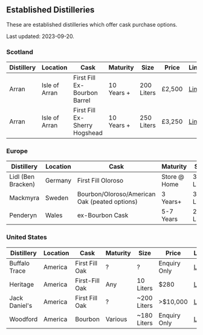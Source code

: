 ## Established Distilleries

These are established distilleries which offer cask purchase options.

Last updated: 2023-09-20.

### Scotland

| Distillery|Location|Cask|Maturity|Size|Price |Link|
|-----------|--------|----|--------|----|------|----|
|Arran|Isle of Arran|First Fill Ex-Bourbon Barrel|10 Years +|200 Liters|£2,500|[Link](https://www.arranwhisky.com/our-distillery/buy-a-whisky-cask)
|Arran|Isle of Arran|First Fill Ex-Sherry Hogshead|10 Years +|250 Liters|£3,250|[Link](https://www.arranwhisky.com/our-distillery/buy-a-whisky-cask)


### Europe

| Distillery|Location|Cask|Maturity|Size|Price |Link|
|-----------|--------|----|--------|----|------|----|
|Lidl (Ben Bracken)|Germany|First Fill Oloroso|Store @ Home|30 Liters|€974|[Link](https://www.lidl.de/de/ben-bracken-whiskyfass-30l/p302982)
|Mackmyra|Sweden|Bourbon/Oloroso/American Oak (peated options)|3 Years+|30 Liters|€2,100|[Link](https://mackmyra.se/reserve/bli-fatagare/)
|Penderyn|Wales|ex-Bourbon Cask|5-7 Years|200 Liters|£2300|[Link](http://penderyn.wales/cask-sales/)

### United States

| Distillery|Location|Cask|Maturity|Size|Price |Link|
|-----------|--------|----|--------|----|------|----|
|Buffalo Trace|America|First Fill Oak|?|?|Enquiry Only|[Link](https://singlebarrelselect.buffalotracedistillery.com/process.html)
|Heritage|America|First-Fill Oak|Any|10 Liters|$280|[Link](https://heritagedistilling.com/products/cask-club)
|Jack Daniel's|America|First Fill Oak|?|~200 Liters|>$10,000|[Link](https://www.jackdaniels.com/whiskey/single-barrel/personal-collection/inquiry-form#jack-daniels-form)
|Woodford|America|Bourbon|Various|~180 Liters|Enquiry Only|[Link](https://www.woodfordreserve.com/whiskey/by-the-barrel/)